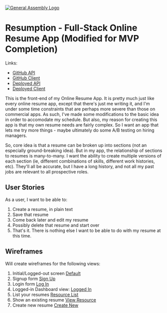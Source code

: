 [![General Assembly Logo](https://camo.githubusercontent.com/1a91b05b8f4d44b5bbfb83abac2b0996d8e26c92/687474703a2f2f692e696d6775722e636f6d2f6b6538555354712e706e67)](https://generalassemb.ly/education/web-development-immersive)

# Resumption - Full-Stack Online Resume App (Modified for MVP Completion)

Links:
* [GitHub API](https://github.com/acharliekelly/resumption-api)
* [GitHub Client](https://github.com/acharliekelly/resumption-client)
* [Deployed API](https://boiling-hollows-87968.herokuapp.com/)
* [Deployed Client](https://acharliekelly.github.io/resumption-client)


This is the front-end of my Online Resume App. It is pretty much just like every online resume app, except that there's just me writing it, and I'm under some time constraints that are perhaps more severe than those on commercial apps. As such, I've made some modifications to the basic idea in order to accomodate my schedule. But also, my reason for creating this app is that my own resume needs are fairly complex. So I want an app that lets me try more things - maybe ultimately do some A/B testing on hiring managers.

So, core idea is that a resume can be broken up into sections (not an especially ground-breaking idea). But in my app, the relationship of sections to resumes is many-to-many. I want the ability to create multiple versions of each section (ie, different combinations of skills, different work histories, etc). They'll all be accurate, but I have a long history, and not all my past jobs are relevant to all prospective roles.


## User Stories

As a user, I want to be able to:
1. Create a resume, in plain text
2. Save that resume
3. Come back later and edit my resume
4. Possibly delete that resume and start over
5. That's it. There is nothing else I want to be able to do with my resume at this time.

## Wireframes

Will create wireframes for the following views:
1. Initial/Logged-out screen [Default](p2-wireframes/wireframe_default.png)
2. Signup form [Sign Up](p2-wireframes/wireframe_signup.png)
3. Login form [Log In](p2-wireframes/wireframe_login2.png)
4. Logged-in Dashboard view: [Logged In](p2-wireframes/wireframe_logged_in.png)
  1. List your resumes [Resource List](p2-wireframes/wireframe_resources-list.png)
  2. Show an  existing resume [View Resource](p2-wireframes/wireframe_show.png)
  3. Create new resume [Create New](p2-wireframes/wireframe_new.png)
